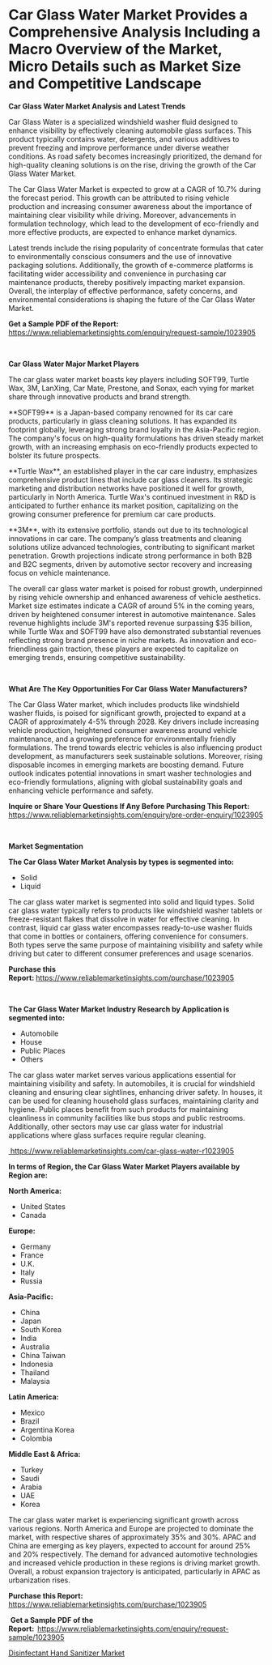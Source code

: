 <p><h1>Car Glass Water Market Provides a Comprehensive Analysis Including a Macro Overview of the Market, Micro Details such as Market Size and Competitive Landscape</h1></p><p><strong>Car Glass Water Market Analysis and Latest Trends</strong></p>
<p><p>Car Glass Water is a specialized windshield washer fluid designed to enhance visibility by effectively cleaning automobile glass surfaces. This product typically contains water, detergents, and various additives to prevent freezing and improve performance under diverse weather conditions. As road safety becomes increasingly prioritized, the demand for high-quality cleaning solutions is on the rise, driving the growth of the Car Glass Water Market.</p><p>The Car Glass Water Market is expected to grow at a CAGR of 10.7% during the forecast period. This growth can be attributed to rising vehicle production and increasing consumer awareness about the importance of maintaining clear visibility while driving. Moreover, advancements in formulation technology, which lead to the development of eco-friendly and more effective products, are expected to enhance market dynamics.</p><p>Latest trends include the rising popularity of concentrate formulas that cater to environmentally conscious consumers and the use of innovative packaging solutions. Additionally, the growth of e-commerce platforms is facilitating wider accessibility and convenience in purchasing car maintenance products, thereby positively impacting market expansion. Overall, the interplay of effective performance, safety concerns, and environmental considerations is shaping the future of the Car Glass Water Market.</p></p>
<p><strong>Get a Sample PDF of the Report:&nbsp;</strong> <a href="https://www.reliablemarketinsights.com/enquiry/request-sample/1023905?utm_campaign=2179&utm_medium=2&utm_source=Github&utm_content=ia&utm_term=05032025&utm_id=car-glass-water">https://www.reliablemarketinsights.com/enquiry/request-sample/1023905</a></p>
<p>&nbsp;</p>
<p><strong>Car Glass Water Major Market Players</strong></p>
<p><p>The car glass water market boasts key players including SOFT99, Turtle Wax, 3M, LanXing, Car Mate, Prestone, and Sonax, each vying for market share through innovative products and brand strength.</p><p>**SOFT99** is a Japan-based company renowned for its car care products, particularly in glass cleaning solutions. It has expanded its footprint globally, leveraging strong brand loyalty in the Asia-Pacific region. The company's focus on high-quality formulations has driven steady market growth, with an increasing emphasis on eco-friendly products expected to bolster its future prospects.</p><p>**Turtle Wax**, an established player in the car care industry, emphasizes comprehensive product lines that include car glass cleaners. Its strategic marketing and distribution networks have positioned it well for growth, particularly in North America. Turtle Wax's continued investment in R&D is anticipated to further enhance its market position, capitalizing on the growing consumer preference for premium car care products.</p><p>**3M**, with its extensive portfolio, stands out due to its technological innovations in car care. The company’s glass treatments and cleaning solutions utilize advanced technologies, contributing to significant market penetration. Growth projections indicate strong performance in both B2B and B2C segments, driven by automotive sector recovery and increasing focus on vehicle maintenance.</p><p>The overall car glass water market is poised for robust growth, underpinned by rising vehicle ownership and enhanced awareness of vehicle aesthetics. Market size estimates indicate a CAGR of around 5% in the coming years, driven by heightened consumer interest in automotive maintenance. Sales revenue highlights include 3M's reported revenue surpassing $35 billion, while Turtle Wax and SOFT99 have also demonstrated substantial revenues reflecting strong brand presence in niche markets. As innovation and eco-friendliness gain traction, these players are expected to capitalize on emerging trends, ensuring competitive sustainability.</p></p>
<p>&nbsp;</p>
<p><strong>What Are The Key Opportunities For Car Glass Water Manufacturers?</strong></p>
<p><p>The Car Glass Water market, which includes products like windshield washer fluids, is poised for significant growth, projected to expand at a CAGR of approximately 4-5% through 2028. Key drivers include increasing vehicle production, heightened consumer awareness around vehicle maintenance, and a growing preference for environmentally friendly formulations. The trend towards electric vehicles is also influencing product development, as manufacturers seek sustainable solutions. Moreover, rising disposable incomes in emerging markets are boosting demand. Future outlook indicates potential innovations in smart washer technologies and eco-friendly formulations, aligning with global sustainability goals and enhancing vehicle performance and safety.</p></p>
<p><strong>Inquire or Share Your Questions If Any Before Purchasing This Report:</strong> <a href="https://www.reliablemarketinsights.com/enquiry/pre-order-enquiry/1023905?utm_campaign=2179&utm_medium=2&utm_source=Github&utm_content=ia&utm_term=05032025&utm_id=car-glass-water">https://www.reliablemarketinsights.com/enquiry/pre-order-enquiry/1023905</a></p>
<p>&nbsp;</p>
<p><strong>Market Segmentation</strong></p>
<p><strong>The Car Glass Water Market Analysis by types is segmented into:</strong></p>
<p><ul><li>Solid</li><li>Liquid</li></ul></p>
<p><p>The car glass water market is segmented into solid and liquid types. Solid car glass water typically refers to products like windshield washer tablets or freeze-resistant flakes that dissolve in water for effective cleaning. In contrast, liquid car glass water encompasses ready-to-use washer fluids that come in bottles or containers, offering convenience for consumers. Both types serve the same purpose of maintaining visibility and safety while driving but cater to different consumer preferences and usage scenarios.</p></p>
<p><strong>Purchase this Report:&nbsp;</strong><a href="https://www.reliablemarketinsights.com/purchase/1023905?utm_campaign=2179&utm_medium=2&utm_source=Github&utm_content=ia&utm_term=05032025&utm_id=car-glass-water">https://www.reliablemarketinsights.com/purchase/1023905</a></p>
<p>&nbsp;</p>
<p><strong>The Car Glass Water Market Industry Research by Application is segmented into:</strong></p>
<p><ul><li>Automobile</li><li>House</li><li>Public Places</li><li>Others</li></ul></p>
<p><p>The car glass water market serves various applications essential for maintaining visibility and safety. In automobiles, it is crucial for windshield cleaning and ensuring clear sightlines, enhancing driver safety. In houses, it can be used for cleaning household glass surfaces, maintaining clarity and hygiene. Public places benefit from such products for maintaining cleanliness in community facilities like bus stops and public restrooms. Additionally, other sectors may use car glass water for industrial applications where glass surfaces require regular cleaning.</p></p>
<p><a href="https://www.reliablemarketinsights.com/car-glass-water-r1023905?utm_campaign=2179&utm_medium=2&utm_source=Github&utm_content=ia&utm_term=05032025&utm_id=car-glass-water">&nbsp;https://www.reliablemarketinsights.com/car-glass-water-r1023905</a></p>
<p><strong>In terms of Region, the Car Glass Water Market Players available by Region are:</strong></p>
<p>
    <p> <strong> North America: </strong>
        <ul>
            <li>United States</li>
            <li>Canada</li>
        </ul>
        </p> 
    <p> <strong> Europe: </strong>
        <ul>
            <li>Germany</li>
            <li>France</li>
            <li>U.K.</li>
            <li>Italy</li>
            <li>Russia</li>
        </ul>
        </p> 
    <p> <strong> Asia-Pacific: </strong>
        <ul>
            <li>China</li>
            <li>Japan</li>
            <li>South Korea</li>
            <li>India</li>
            <li>Australia</li>
            <li>China Taiwan</li>
            <li>Indonesia</li>
            <li>Thailand</li>
            <li>Malaysia</li>
        </ul>
        </p> 
    <p> <strong> Latin America: </strong>
        <ul>
            <li>Mexico</li>
            <li>Brazil</li>
            <li>Argentina Korea</li>
            <li>Colombia</li>
        </ul>
        </p> 
    <p> <strong> Middle East & Africa: </strong>
        <ul>
            <li>Turkey</li>
            <li>Saudi</li>
            <li>Arabia</li>
            <li>UAE</li>
            <li>Korea</li>
        </ul>
    </p>
    </p>
<p><p>The car glass water market is experiencing significant growth across various regions. North America and Europe are projected to dominate the market, with respective shares of approximately 35% and 30%. APAC and China are emerging as key players, expected to account for around 25% and 20% respectively. The demand for advanced automotive technologies and increased vehicle production in these regions is driving market growth. Overall, a robust expansion trajectory is anticipated, particularly in APAC as urbanization rises.</p></p>
<p><strong>Purchase this Report: </strong><a href="https://www.reliablemarketinsights.com/purchase/1023905?utm_campaign=2179&utm_medium=2&utm_source=Github&utm_content=ia&utm_term=05032025&utm_id=car-glass-water">https://www.reliablemarketinsights.com/purchase/1023905</a></p>
<p>&nbsp;<strong>Get a Sample PDF of the Report:&nbsp;&nbsp;</strong><a href="https://www.reliablemarketinsights.com/enquiry/request-sample/1023905?utm_campaign=2179&utm_medium=2&utm_source=Github&utm_content=ia&utm_term=05032025&utm_id=car-glass-water">https://www.reliablemarketinsights.com/enquiry/request-sample/1023905</a></p>
<p><strong></strong></p>
<p><p><a href="https://github.com/JakirUddin651/Market-Research-Report-List-1/blob/main/disinfectant-hand-sanitizer-market.md?utm_campaign=2179&utm_medium=2&utm_source=Github&utm_content=ia&utm_term=05032025&utm_id=car-glass-water">Disinfectant Hand Sanitizer Market</a></p></p>